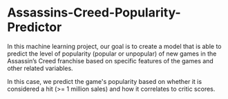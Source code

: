 # Assassins-Creed-Popularity-Predictor

In this machine learning project, our goal is to create a model that is able to predict the level of popularity (popular or unpopular) of new games in the Assassin’s Creed franchise based on specific features of the games and other related variables.

In this case, we predict the game's popularity based on whether it is considered a hit (>= 1 million sales) and how it correlates to critic scores.
